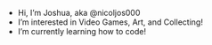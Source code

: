 -  Hi, I’m Joshua, aka @nicoljos000
-  I’m interested in Video Games, Art, and Collecting!
-  I’m currently learning how to code!
<!---
nicoljos000/nicoljos000 is a ✨ special ✨ repository because its `README.md` (this file) appears on your GitHub profile.
You can click the Preview link to take a look at your changes.
--->
